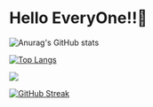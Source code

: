 # Hello EveryOne!!👋

![Anurag's GitHub stats](https://github-readme-stats.vercel.app/api?username=Priya129&show_icons=true&theme=radical)

[![Top Langs](https://github-readme-stats.vercel.app/api/top-langs/?username=Priya129&layout=compact)](https://github.com/anuraghazra/github-readme-stats)

![](https://github-profile-summary-cards.vercel.app/api/cards/profile-details?username=Priya129&theme=monokai)

[![GitHub Streak](https://github-readme-streak-stats.herokuapp.com/?user=Priya129&theme=dark)](https://git.io/streak-stats)
